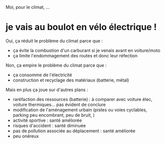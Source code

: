 Moi, pour le climat, ... 

# je vais au boulot en vélo électrique !


Oui, ça réduit le problème du climat parce que : 
* ça évite la combustion d'un carburant si je venais avant en voiture/moto
* ça limite l'endommagement des routes et donc leur réfection

Non, ça empire le problème du climat parce que : 
* ça consomme de l'électricité 
* construction et recyclage des matériaux (batterie, métal)

Mais en plus ça joue sur d'autres plans : 
* raréfaction des ressources (batterie) : à comparer avec voiture élec, voiture thermiques... pas évident de conclure 
* modification de l'aménagement urbain (pistes ou voies cyclables, parking peu encombrant, peu de bruit, )
* activité sportive : santé améliorée
* risques d'accident : santé diminuée
* pas de pollution associée au déplacement : santé améliorée
* peu onéreux 
